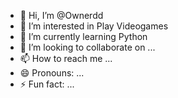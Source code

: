 - 👋 Hi, I’m @Ownerdd
- 👀 I’m interested in Play Videogames
- 🌱 I’m currently learning Python
- 💞️ I’m looking to collaborate on ...
- 📫 How to reach me ...
- 😄 Pronouns: ...
- ⚡ Fun fact: ...

<!---
Ownerdd/Ownerdd is a ✨ special ✨ repository because its `README.md` (this file) appears on your GitHub profile.
You can click the Preview link to take a look at your changes.
--->
